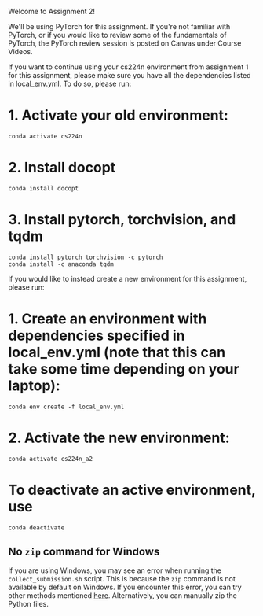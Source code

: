 Welcome to Assignment 2!

We'll be using PyTorch for this assignment. If you're not familiar with PyTorch, or if you would like to review some of the fundamentals of PyTorch, the PyTorch review session is posted on Canvas under Course Videos.  

If you want to continue using your cs224n environment from assignment 1 for this assignment, please make sure you have all the dependencies listed in local_env.yml. To do so, please run: 

# 1. Activate your old environment:

    conda activate cs224n

# 2. Install docopt

    conda install docopt

# 3. Install pytorch, torchvision, and tqdm

    conda install pytorch torchvision -c pytorch
    conda install -c anaconda tqdm


If you would like to instead create a new environment for this assignment, please run:

# 1. Create an environment with dependencies specified in local_env.yml (note that this can take some time depending on your laptop):
    
    conda env create -f local_env.yml

# 2. Activate the new environment:
    
    conda activate cs224n_a2
    

# To deactivate an active environment, use
    
    conda deactivate

## No `zip` command for Windows
If you are using Windows, you may see an error when running the `collect_submission.sh` script. This is because the `zip` command is not available by default on Windows. If you encounter this error, you can try other methods mentioned [here](https://superuser.com/questions/201371/create-zip-folder-from-the-command-line-windows). Alternatively, you can manually zip the Python files.